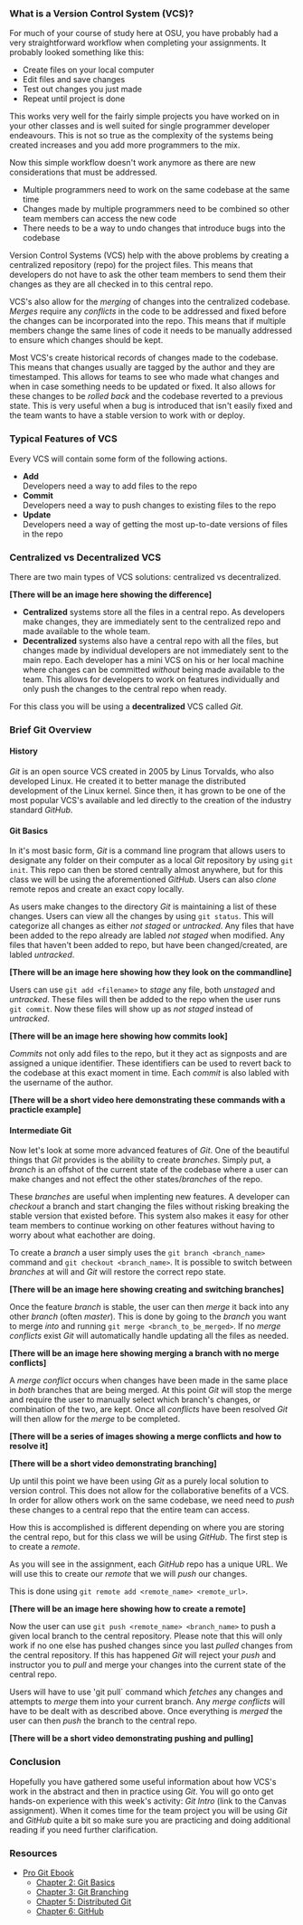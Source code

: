 ### What is a Version Control System (VCS)?
For much of your course of study here at OSU, you have probably had a very straightforward workflow when completing your assignments. It probably looked something like this:

* Create files on your local computer
* Edit files and save changes
* Test out changes you just made
* Repeat until project is done

This works very well for the fairly simple projects you have worked on in your other classes and is well suited for single programmer developer endeavours. This is not so true as the complexity of the systems being created increases and you add more programmers to the mix.

Now this simple workflow doesn't work anymore as there are new considerations that must be addressed.

* Multiple programmers need to work on the same codebase at the same time
* Changes made by multiple programmers need to be combined so other team members can access the new code
* There needs to be a way to undo changes that introduce bugs into the codebase

Version Control Systems (VCS) help with the above problems by creating a centralized repository (repo) for the project files. This means that developers do not have to ask the other team members to send them their changes as they are all checked in to this central repo.

VCS's also allow for the _merging_ of changes into the centralized codebase. _Merges_ require any _conflicts_ in the code to be addressed and fixed before the changes can be incorporated into the repo. This means that if multiple members change the same lines of code it needs to be manually addressed to ensure which changes should be kept.

Most VCS's create historical records of changes made to the codebase. This means that changes usually are tagged by the author and they are timestamped. This allows for teams to see who made what changes and when in case something needs to be updated or fixed. It also allows for these changes to be _rolled back_ and the codebase reverted to a previous state. This is very useful when a bug is introduced that isn't easily fixed and the team wants to have a stable version to work with or deploy.


### Typical Features of VCS

Every VCS will contain some form of the following actions.

* __Add__  
  Developers need a way to add files to the repo
* __Commit__  
  Developers need a way to push changes to existing files to the repo
* __Update__  
  Developers need a way of getting the most up-to-date versions of files in the repo

### Centralized vs Decentralized VCS

There are two main types of VCS solutions: centralized vs decentralized.

**[There will be an image here showing the difference]**

* __Centralized__ systems store all the files in a central repo. As developers make changes, they are immediately sent to the centralized repo and made available to the whole team.
* __Decentralized__ systems also have a central repo with all the files, but changes made by individual developers are not immediately sent to the main repo. Each developer has a mini VCS on his or her local machine where changes can be committed _without_ being made available to the team. This allows for developers to work on features individually and only push the changes to the central repo when ready.

For this class you will be using a __decentralized__ VCS called _Git_.

### Brief Git Overview

#### History

_Git_ is an open source VCS created in 2005 by Linus Torvalds, who also developed Linux. He created it to better manage the distributed development of the Linux kernel. Since then, it has grown to be one of the most popular VCS's available and led directly to the creation of the industry standard _GitHub_.

#### Git Basics
In it's most basic form, _Git_ is a command line program that allows users to designate any folder on their computer as a local _Git_ repository by using `git init`. This repo can then be stored centrally almost anywhere, but for this class we will be using the aforementioned _GitHub_. Users can also _clone_ remote repos and create an exact copy locally.

As users make changes to the directory _Git_ is maintaining a list of these changes. Users can view all the changes by using `git status`. This will categorize all changes as either _not staged_ or _untracked_. Any files that have been added to the repo already are labled _not staged_ when modified. Any files that haven't been added to repo, but have been changed/created, are labled _untracked_. 

**[There will be an image here showing how they look on the commandline]**

Users can use `git add <filename>` to _stage_ any file, both _unstaged_ and _untracked_. These files will then be added to the repo when the user runs `git commit`. Now these files will show up as _not staged_ instead of _untracked_.

**[There will be an image here showing how commits look]**

_Commits_ not only add files to the repo, but it they act as signposts and are assigned a unique identifier. These identifiers can be used to revert back to the codebase at this exact moment in time. Each _commit_ is also labled with the username of the author.

**[There will be a short video here demonstrating these commands with a practicle example]**


#### Intermediate Git

Now let's look at some more advanced features of _Git_. One of the beautiful things that _Git_ provides is the abililty to create _branches_. Simply put, a _branch_ is an offshot of the current state of the codebase where a user can make changes and not effect the other states/_branches_ of the repo.

These _branches_ are useful when implenting new features. A developer can _checkout_ a branch and start changing the files without risking breaking the stable version that existed before. This system also makes it easy for other team members to continue working on other features without having to worry about what eachother are doing. 

To create a _branch_ a user simply uses the `git branch <branch_name>` command and `git checkout <branch_name>`. It is possible to switch between _branches_ at will and _Git_ will restore the correct repo state.

**[There will be an image here showing creating and switching branches]**

Once the feature _branch_ is stable, the user can then _merge_ it back into any other _branch_ (often _master_). This is done by going to the _branch_ you want to merge _into_ and running `git merge <branch_to_be_merged>`. If no _merge conflicts_ exist _Git_ will automatically handle updating all the files as needed. 

**[There will be an image here showing merging a branch with no merge conflicts]**

A _merge conflict_ occurs when changes have been made in the same place in _both_ branches that are being merged. At this point _Git_ will stop the merge and require the user to manually select which branch's changes, or combination of the two, are kept. Once all _conflicts_ have been resolved _Git_ will then allow for the _merge_ to be completed.

**[There will be a series of images showing a merge conflicts and how to resolve it]**

**[There will be a short video demonstrating branching]**

Up until this point we have been using _Git_ as a purely local solution to version control. This does not allow for the collaborative benefits of a VCS. In order for allow others work on the same codebase, we need need to _push_ these changes to a central repo that the entire team can access.

How this is accomplished is different depending on where you are storing the central repo, but for this class we will be using _GitHub_. The first step is to create a _remote_.

As you will see in the assignment, each _GitHub_ repo has a unique URL. We will use this to create our _remote_ that we will _push_ our changes.

This is done using `git remote add <remote_name> <remote_url>`. 

**[There will be an image here showing how to create a remote]**

Now the user can use `git push <remote_name> <branch_name>` to push a given local branch to the central repository. Please note that this will only work if no one else has pushed changes since you last _pulled_ changes from the central repository. If this has happened _Git_ will reject your _push_ and instructor you to _pull_ and merge your changes into the current state of the central repo.

Users will have to use 'git pull` command which _fetches_ any changes and attempts to _merge_ them into your current branch. Any _merge conflicts_ will have to be dealt with as described above. Once everything is _merged_ the user can then _push_ the branch to the central repo.

**[There will be a short video demonstrating pushing and pulling]**

### Conclusion

Hopefully you have gathered some useful information about how VCS's work in the abstract and then in practice using _Git_. You will go onto get hands-on experience with this week's activity: _Git Intro_ (link to the Canvas assignment). When it comes time for the team project you will be using _Git_ and _GitHub_ quite a bit so make sure you are practicing and doing additional reading if you need further clarification.

### Resources

* [Pro Git Ebook](https://git-scm.com/book/en/v2)
  * [Chapter 2: Git Basics](https://git-scm.com/book/en/v2/Git-Basics-Getting-a-Git-Repository)
  * [Chapter 3: Git Branching](https://git-scm.com/book/en/v2/Git-Branching-Branches-in-a-Nutshell)
  * [Chapter 5: Distributed Git](https://git-scm.com/book/en/v2/Distributed-Git-Distributed-Workflows)
  * [Chapter 6: GitHub](https://git-scm.com/book/en/v2/GitHub-Account-Setup-and-Configuration)
